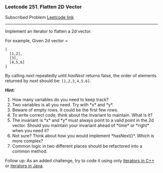 ### Leetcode 251. Flatten 2D Vector
Subscribed Problem
[Leetcode link](https://leetcode.com/problems/flatten-2d-vector/)

---

Implement an iterator to flatten a 2d vector.

For example,
Given 2d vector =
```
[
  [1,2],
  [3],
  [4,5,6]
]
```


By calling *next* repeatedly until *hasNext*  returns false, the order of elements returned by *next* should be: `[1,2,3,4,5,6]`.

**Hint**:
<ol>
<li>How many variables do you need to keep track?</li>
<li>Two variables is all you need. Try with *x* and *y*.</li>
<li>Beware of empty rows. It could be the first few rows.</li>
<li>To write correct code, think about the invariant to maintain. What is it?</li>
<li>The invariant is *x* and *y* must always point to a valid point in the 2d vector. Should you maintain your invariant  ahead of *time* or *right* when you need it?</li>
<li>Not sure? Think about how you would implement *hasNext()*. Which is more complex?</li>
<li>Common logic in two different places should be refactored into a common method.</li>
</ol>

Follow up:
As an added challenge, try to code it using only [iterators in C++](http://www.cplusplus.com/reference/iterator/iterator/) or [iterators in Java](http://docs.oracle.com/javase/7/docs/api/java/util/Iterator.html).
